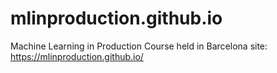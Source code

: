 # mlinproduction.github.io

Machine Learning in Production Course held in Barcelona 
site: https://mlinproduction.github.io/
